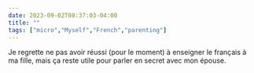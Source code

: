 ---date: 2023-09-02T08:37:03-04:00title: ""tags: ["micro","Myself","French","parenting"]---Je regrette ne pas avoir réussi (pour le moment) à enseigner le français à ma fille, mais ça reste utile pour parler en secret avec mon épouse.